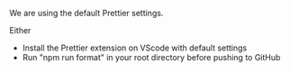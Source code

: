 We are using the default Prettier settings.

Either

- Install the Prettier extension on VScode with default settings
- Run "npm run format" in your root directory before pushing to GitHub
